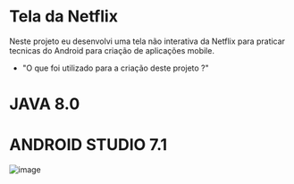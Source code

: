 # Tela da Netflix
Neste projeto eu desenvolvi uma tela não interativa da Netflix para praticar tecnicas do Android para criação de aplicações mobile.
* "O que foi utilizado para a criação deste projeto ?"
# JAVA 8.0
# ANDROID STUDIO 7.1

![image](https://user-images.githubusercontent.com/97804377/152415450-69e000a6-d18d-42c1-b71e-01c56f840b4f.png)
